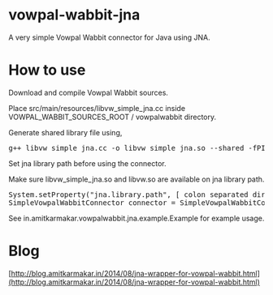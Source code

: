 vowpal-wabbit-jna
=================

A very simple Vowpal Wabbit connector for Java using JNA.

How to use
==========

Download and compile Vowpal Wabbit sources.

Place src/main/resources/libvw_simple_jna.cc inside VOWPAL_WABBIT_SOURCES_ROOT / vowpalwabbit directory.

Generate shared library file using,

<pre>g++ libvw_simple_jna.cc -o libvw_simple_jna.so --shared -fPIC</pre>

Set jna library path before using the connector. 

Make sure libvw_simple_jna.so and libvw.so are available on jna library path.

<pre>
System.setProperty("jna.library.path", [ colon separated directory list containing all native shared libraries ]);
SimpleVowpalWabbitConnector connector = SimpleVowpalWabbitConnector.getInstance();
</pre>

See in.amitkarmakar.vowpalwabbit.jna.example.Example for example usage.

Blog
====

[http://blog.amitkarmakar.in/2014/08/jna-wrapper-for-vowpal-wabbit.html](http://blog.amitkarmakar.in/2014/08/jna-wrapper-for-vowpal-wabbit.html)

